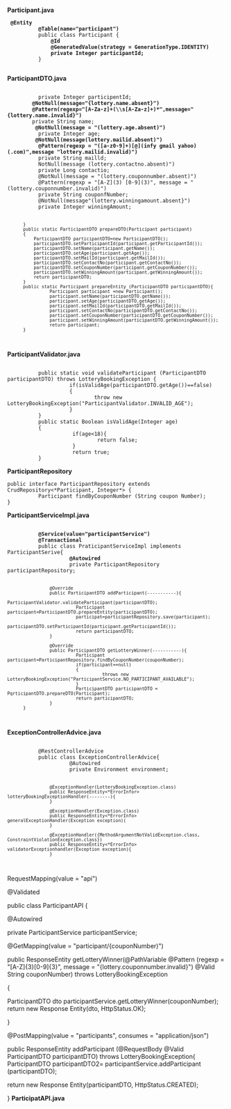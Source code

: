 **Participant.java**
<p><code> <b>@Entity
          @Table(name="participant")</b>
          public class Participant {
             <b> @Id
              @GeneratedValue(strategy = GenerationType.IDENTITY)
              private Integer participantId; </b>
          }
  
</code></p>

**ParticipantDTO.java**
<p><code>
          private Integer participentId;
       <b> @NotNull(message="{lottery.name.absent}")
        @Pattern(regexp="[A-Za-z]+(\\s[A-Za-z]+)*",message="{lottery.name.invalid}")</b>
        private String name; 
         <b>@NotNull(message = "(lottery.age.absent)")</b>
          private Integer age;
         <b>@NotNull(message(lottery.mailid.absent)") 
          @Pattern(regexp = "([a-z0-9]+)[@](infy gmail yahoo)(.com)",message "lottery.mailid.invalid)")</b>
          private String mailld;
          NotNull(message (lottery.contactno.absent)")
          private Long contactio;
          @NotNull(message = "(lottery.couponnumber.absent)") 
          @Pattern(regexp = "[A-Z](3) [0-9](3)", message = "(lottery.couponnumber.invalid)")
          private String couponfNumber; 
          @NotNull(message"(lottery.winningamount.absent}")
          private Integer winningAmount; 

          }
          public static ParticipantDTO prepareDTO(Participant participant)
          {
              ParticipantDTO participantDTO=new ParticipantDTO();    
              participantDTO.setParticipantId(participant.getParticipantId()); 
              participantDTO.setName(participant.getName()); 
              participantDTO.setAge(participant.getAge());
              participantDTO.setMailId(participant.getMailId());
              participantDTO.setContactNo(participant.getContactNo()); 
              participantDTO.setCouponNumber(participant.getCouponNumber()); 
              participantDTO.setWinningAmount(participant.getWinningAmount()); 
              return participantDTO;
          }
          public static Participant prepareEntity (ParticipantDTO participantDTO){ 
                    Participant participant =new Participant(); 
                    participant.setName(participantDTO.getName());
                    participant.setAge(participantDTO.getAge()); 
                    participant.setMailId(participantDTO.getMailId()); 
                    participant.setContactNo(participantDTO.getContactNo()); 
                    participant.setCouponNumber(participantDTO.getCouponNumber()); 
                    participant.setWinningAmount(participantDTO.getWinningAmount()); 
                    return participant;
          }
</code></p>

**ParticipantValidator.java**
<p><code>
          public static void validateParticipant (ParticipantDTO participantDTO) throws LotteryBookingException {                                                   
                    if(isValidAge(participantDTO.getAge())==false)
                    {
                            throw new LotteryBookingException("ParticipantValidator.INVALID_AGE");
                    }
          }
          public static Boolean isValidAge(Integer age) 
          {
                     if(age<18){
                             return false;
                     }
                     return true;
          }
</code></p>
                     
 **ParticipantRepository**  
 
<p><code>public interface ParticipantRepository extends CrudRepository<*Participant, Integer*> { 
          Participant findByCouponNumber (String coupon Number);
}
</code></P>

**ParticipantServiceImpl.java**
<p><code>
          <b>@Service(value="participantService")
          @Transactional</b>
          public class PraticipantServiceImpl implements ParticipantSerive{
                   <b> @Autowired</b>
                    private ParticipantRepository participantRepository;
          
                    @Override
                    public ParticipantDTO addParticipant(-----------){
                              ParticipantValidator.validateParticipant(participantDTO);
                              Participant participant=ParticipantDTO.prepareEntity(participantDTO);
                              participat=participantRepository.save(participant);
                              participantDTO.setParticipantId(participant.getParticipantId());
                              return participantDTO;
                    }

                    @Override
                    public ParticipantDTO getLotteryWinner(-----------){
                              Participant participant=ParticipantRepository.findByCouponNumber(couponNumber);
                              if(participant==null)
                              {
                                        throws new LotteryBookingException("ParticipantService.NO_PARTICIPANT_AVAILABLE");
                              }
                              ParticipantDTO participantDTO = PqrticipantDTO.prepareDTO(Participant); 
                              return participantDTO;
                    }
          }
</code></p>

**ExceptionControllerAdvice.java**
<p><code>
          @RestControllerAdvice
          public class ExceptionControllerAdvice{
                    @Autowired
                    private Environment environment;

                    @ExceptionHandler(LotteryBookingException.class)
                    public ResponseEntity<*ErrorInfor> lotteryBookingExceptionHandler(--------){
                    }
                    
                    @ExceptionHandler(Exception.class)
                    public ResponseEntity<*ErrorInfo> generalExceptionHandler(Exception exception)(
                    }

                    @ExceptionHandler({MethodArgumentNotValidException.class, ConstraintViolationException.class})
                    public ResponseEntity<*ErrorInfo> validatorExceptionhandler(Exception exception){
                    }                    
</code></p>
RequestMapping(value = "api")

@Validated

public class ParticipantAPI {

@Autowired

private ParticipantService participantService;

@GetMapping(value = "participant/{couponNumber)")

public ResponseEntity<ParticipantDTO> getLotteryWinner(@PathVariable @Pattern (regexp = "[A-Z]{3}[0-9]{3}", message = "{lottery.couponnumber.invalid}") @Valid String couponNumber) throws LotteryBookingException

{

ParticipantDTO dto participantService.getLotteryWinner(couponNumber); return new Response Entity<ParticipantDTO>(dto, HttpStatus.OK);

}

@PostMapping(value = "participants", consumes = "application/json")

public ResponseEntity<ParticipantDTO> addParticipant (@RequestBody @Valid ParticipantDTO participantDTO) throws LotteryBookingException{ ParticipantDTO participantDTO2= participantService.addParticipant (participantDTO);

return new Response Entity<ParticipantDTO>(participantDTO, HttpStatus.CREATED);

}
**ParticipatAPI.java**
<p><code>
          
</code></p>
